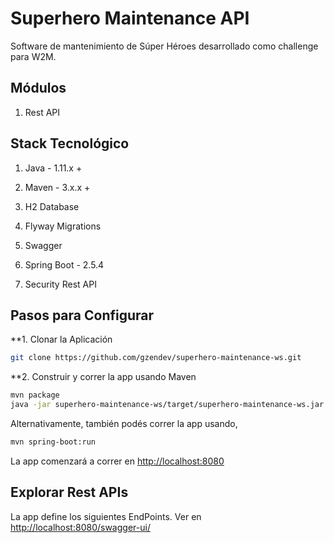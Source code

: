 # Superhero Maintenance API

Software de mantenimiento de Súper Héroes desarrollado como challenge para W2M.

## Módulos 

1. Rest API <superhero-maintenance-ws>
  
## Stack Tecnológico

1. Java - 1.11.x +

2. Maven - 3.x.x +
  
3. H2 Database
  
4. Flyway Migrations
  
5. Swagger
  
6. Spring Boot - 2.5.4
  
7. Security Rest API
  
## Pasos para Configurar
  
**1. Clonar la Aplicación

```bash
git clone https://github.com/gzendev/superhero-maintenance-ws.git
```
  
**2. Construir y correr la app usando Maven 

```bash
mvn package
java -jar superhero-maintenance-ws/target/superhero-maintenance-ws.jar

```
Alternativamente, también podés correr la app usando,

```bash
mvn spring-boot:run
```

La app comenzará a correr en <http://localhost:8080>


## Explorar Rest APIs

La app define los siguientes EndPoints. Ver en <http://localhost:8080/swagger-ui/>


